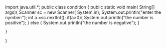 import java.util.*;
public class condition {
    public static void main( String[] args){
    Scanner sc = new Scanner( System.in);
    System.out.println("enter the nymber:");
    int a =sc.nextInt();
    if(a>0){
        System.out.println("the number is positive");
    }
    else {
        System.out.println("the number is negative");
    }

    }
}
